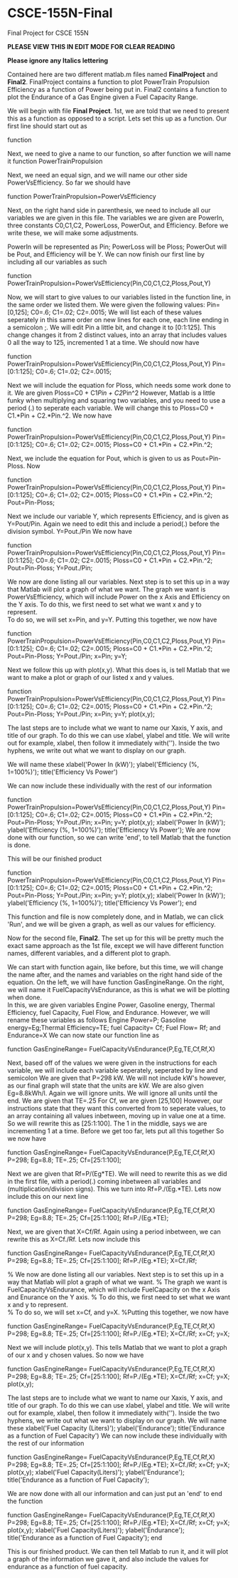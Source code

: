 # CSCE-155N-Final
Final Project for CSCE 155N

******PLEASE VIEW THIS IN EDIT MODE FOR CLEAR READING******

**Please ignore any Italics lettering**

Contained here are two different matlab.m files named **FinalProject** and **Final2**.
FinalProject contains a function to plot PowerTrain Propulsion Efficiency as a function of Power being put in.
Final2 contains a function to plot the Endurance of a Gas Engine given a Fuel Capacity Range.

We will begin with file **Final Project**.
1st, we are told that we need to present this as a function as opposed to a script.
Lets set this up as a function.  Our first line should start out as

function

Next, we need to give a name to our function, so after function we will name it
function PowerTrainPropulsion

Next, we need an equal sign, and we will name our other side PowerVsEfficiency.
So far we should have

function PowerTrainPropulsion=PowerVsEfficiency

Next, on the right hand side in parenthesis, we need to include all our variables we are given in this file.
The variables we are given are PowerIn, three constants C0,C1,C2, PowerLoss, PowerOut, and Efficiency.
Before we write these, we will make some adjustments.

PowerIn will be represented as Pin; PowerLoss will be Ploss; PowerOut will be Pout, and Efficiency will be Y.
We can now finish our first line by including all our variables as such

function PowerTrainPropulsion=PowerVsEfficiency(Pin,C0,C1,C2,Ploss,Pout,Y)

Now, we will start to give values to our variables listed in the function line, in the same order we listed them.
We were given the following values:  Pin=[0,125]; C0=.6; C1=.02; C2=.0015; We will list each of these values seperately in this same order on new lines for each one, each line ending in a semicolon ;. We will edit Pin a little bit, and change it to [0:1:125].  This change changes it from 2 distinct values, into an array that includes values 0 all the way to 125, incremented 1 at a time.
We should now have 

function PowerTrainPropulsion=PowerVsEfficiency(Pin,C0,C1,C2,Ploss,Pout,Y)
Pin=[0:1:125];
C0=.6;
C1=.02;
C2=.0015;

Next we will include the equation for Ploss, which needs some work done to it.  We are given Ploss=C0 + C1*Pin + C2*Pin^2
However, Matlab is a little funky when multiplying and squaring two variables, and you need to use a period (.) to seperate each variable.
We will change this to Ploss=C0 + C1.*Pin + C2.*Pin.^2.
We now have 

function PowerTrainPropulsion=PowerVsEfficiency(Pin,C0,C1,C2,Ploss,Pout,Y)
Pin=[0:1:125];
C0=.6;
C1=.02;
C2=.0015;
Ploss=C0 + C1.*Pin + C2.*Pin.^2;

Next, we include the equation for Pout, which is given to us as Pout=Pin-Ploss.
Now

function PowerTrainPropulsion=PowerVsEfficiency(Pin,C0,C1,C2,Ploss,Pout,Y)
Pin=[0:1:125];
C0=.6;
C1=.02;
C2=.0015;
Ploss=C0 + C1.*Pin + C2.*Pin.^2;
Pout=Pin-Ploss;

Next we include our variable Y, which represents Efficiency, and is given as Y=Pout/Pin.  Again we need to edit this and include a period(.) before the division symbol.
Y=Pout./Pin
We now have 

function PowerTrainPropulsion=PowerVsEfficiency(Pin,C0,C1,C2,Ploss,Pout,Y)
Pin=[0:1:125];
C0=.6;
C1=.02;
C2=.0015;
Ploss=C0 + C1.*Pin + C2.*Pin.^2;
Pout=Pin-Ploss;
Y=Pout./Pin;

We now are done listing all our variables.  Next step is to set this up in a way that Matlab will plot a graph of what we want.
The graph we want is PowerVsEfficiency, which will include Power on the x Axis and Efficiency on the Y axis.
To do this, we first need to set what we want x and y to represent.  
To do so, we will set x=Pin, and y=Y.
Putting this together, we now have

function PowerTrainPropulsion=PowerVsEfficiency(Pin,C0,C1,C2,Ploss,Pout,Y)
Pin=[0:1:125];
C0=.6;
C1=.02;
C2=.0015;
Ploss=C0 + C1.*Pin + C2.*Pin.^2;
Pout=Pin-Ploss;
Y=Pout./Pin;
x=Pin;
y=Y;

Next we follow this up with plot(x,y).  What this does is, is tell Matlab that we want to make a plot or graph of our listed x and y values.

function PowerTrainPropulsion=PowerVsEfficiency(Pin,C0,C1,C2,Ploss,Pout,Y)
Pin=[0:1:125];
C0=.6;
C1=.02;
C2=.0015;
Ploss=C0 + C1.*Pin + C2.*Pin.^2;
Pout=Pin-Ploss;
Y=Pout./Pin;
x=Pin;
y=Y;
plot(x,y);

The last steps are to include what we want to name our Xaxis, Y axis, and title of our graph.
To do this we can use xlabel, ylabel and title. 
We will write out for example, xlabel, then follow it immediately with('').  Inside the two hyphens, we write out what we want to display on our graph.

We will name these
xlabel('Power In (kW)'); ylabel('Efficiency (%, 1=100%)'); title('Efficiency Vs Power')

We can now include these individually with the rest of our information

function PowerTrainPropulsion=PowerVsEfficiency(Pin,C0,C1,C2,Ploss,Pout,Y)
Pin=[0:1:125];
C0=.6;
C1=.02;
C2=.0015;
Ploss=C0 + C1.*Pin + C2.*Pin.^2;
Pout=Pin-Ploss;
Y=Pout./Pin;
x=Pin;
y=Y;
plot(x,y);
xlabel('Power In (kW)');
ylabel('Efficiency (%, 1=100%)'); 
title('Efficiency Vs Power');
We are now done with our function, so we can write 'end', to tell Matlab that the function is done. 

This will be our finished product

function PowerTrainPropulsion=PowerVsEfficiency(Pin,C0,C1,C2,Ploss,Pout,Y)
Pin=[0:1:125];
C0=.6;
C1=.02;
C2=.0015;
Ploss=C0 + C1.*Pin + C2.*Pin.^2;
Pout=Pin-Ploss;
Y=Pout./Pin;
x=Pin;
y=Y;
plot(x,y);
xlabel('Power In (kW)');
ylabel('Efficiency (%, 1=100%)'); 
title('Efficiency Vs Power');
end

This function and file is now completely done, and in Matlab, we can click 'Run', and we will be given a graph, as well as our values for efficiency.  







Now for the second file, **Final2**.
The set up for this will be pretty much the exact same approach as the 1st file, except we will have different function names, different variables, and a different plot to graph.

We can start with function again, like before, but this time, we will change the name after, and the names and variables on the right hand side of the equation.
On the left, we will have function GasEngineRange.
On the right, we will name it FuelCapacityVsEndurance, as this is what we will be plotting when done.  
In this, we are given variables Engine Power, Gasoline energy, Thermal Efficiency, fuel Capacity, Fuel Flow, and Endurance.
However, we will rename these variables as follows
Engine Power=P; Gasoline energy=Eg;Thermal Efficiency=TE; fuel Capacity= Cf; Fuel Flow= Rf; and Endurance=X
We can now state our function line as

function GasEngineRange= FuelCapacityVsEndurance(P,Eg,TE,Cf,Rf,X)

Next, based off of the values we were given in the instructions for each variable, we will include each variable seperately, seperated by line and semicolon 
We are given that P=298 kW.  We will not include kW's however, as our final graph will state that the units are kW.
We are also given Eg=8.8kWh/l.  Again we will ignore units.  We will ignore all units until the end.
We are given that TE=.25
For Cf, we are given [25,100]  However, our instructions state that they want this converted from to seperate values, to an array containing all values inbetween, moving up in value one at a time.  So we will rewrite this as [25:1:100].  The 1 in the middle, says we are incrementing 1 at a time.
Before we get too far, lets put all this together
So we now have

function GasEngineRange= FuelCapacityVsEndurance(P,Eg,TE,Cf,Rf,X)
P=298;
Eg=8.8;
TE=.25;
Cf=[25:1:100];

Next we are given that Rf=P/(Eg*TE).  We will need to rewrite this as we did in the first file, with a period(.) coming inbetween all variables and (multiplication/division signs).  This we turn into Rf=P./(Eg.*TE).
Lets now include this on our next line

function GasEngineRange= FuelCapacityVsEndurance(P,Eg,TE,Cf,Rf,X)
P=298;
Eg=8.8;
TE=.25;
Cf=[25:1:100];
Rf=P./(Eg.*TE);

Next, we are given that X=Cf/Rf.  Again using a period inbetween, we can rewrite this as
X=Cf./Rf.
Lets now include this

function GasEngineRange= FuelCapacityVsEndurance(P,Eg,TE,Cf,Rf,X)
P=298;
Eg=8.8;
TE=.25;
Cf=[25:1:100];
Rf=P./(Eg.*TE);
X=Cf./Rf;

% We now are done listing all our variables.  Next step is to set this up in a way that Matlab will plot a graph of what we want.
% The graph we want is FuelCapacityVsEndurance, which will include FuelCapacity on the x Axis and Enurance on the Y axis.
% To do this, we first need to set what we want x and y to represent.  
% To do so, we will set x=Cf, and y=X.
%Putting this together, we now have

function GasEngineRange= FuelCapacityVsEndurance(P,Eg,TE,Cf,Rf,X)
P=298;
Eg=8.8;
TE=.25;
Cf=[25:1:100];
Rf=P./(Eg.*TE);
X=Cf./Rf;
x=Cf;
y=X;

Next we will include plot(x,y).  This tells Matlab that we want to plot a graph of our x and y chosen values.
So now we have

function GasEngineRange= FuelCapacityVsEndurance(P,Eg,TE,Cf,Rf,X)
P=298;
Eg=8.8;
TE=.25;
Cf=[25:1:100];
Rf=P./(Eg.*TE);
X=Cf./Rf;
x=Cf;
y=X;
plot(x,y);

The last steps are to include what we want to name our Xaxis, Y axis, and title of our graph.
To do this we can use xlabel, ylabel and title. 
We will write out for example, xlabel, then follow it immediately with('').  Inside the two hyphens, we write out what we want to display on our graph.
We will name these
xlabel('Fuel Capacity (Liters)'); ylabel('Endurance'); title('Endurance as a function of Fuel Capacity')
We can now include these individually with the rest of our information

function GasEngineRange= FuelCapacityVsEndurance(P,Eg,TE,Cf,Rf,X)
P=298;
Eg=8.8;
TE=.25;
Cf=[25:1:100];
Rf=P./(Eg.*TE);
X=Cf./Rf;
x=Cf;
y=X;
plot(x,y);
xlabel('Fuel Capacity(Liters)');
ylabel('Endurance');
title('Endurance as a function of Fuel Capacity');

We are now done with all our information and can just put an 'end' to end the function

function GasEngineRange= FuelCapacityVsEndurance(P,Eg,TE,Cf,Rf,X)
P=298;
Eg=8.8;
TE=.25;
Cf=[25:1:100];
Rf=P./(Eg.*TE);
X=Cf./Rf;
x=Cf;
y=X;
plot(x,y);
xlabel('Fuel Capacity(Liters)');
ylabel('Endurance');
title('Endurance as a function of Fuel Capacity');
end

This is our finished product.  We can then tell Matlab to run it, and it will plot a graph of the information we gave it, and also include the values for endurance as a function of fuel capacity.










